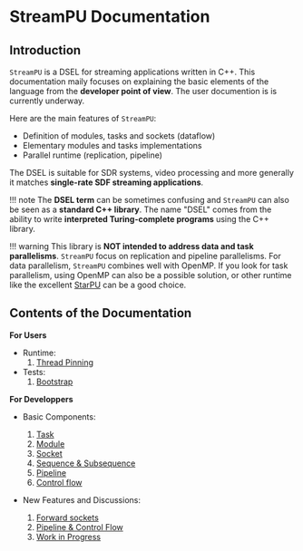 # StreamPU Documentation

## Introduction

`StreamPU` is a DSEL for streaming applications written in C++. This 
documentation maily focuses on explaining the basic elements of the language 
from the **developer point of view**. The user documention is is currently 
underway.

Here are the main features of `StreamPU`:

- Definition of modules, tasks and sockets (dataflow)
- Elementary modules and tasks implementations
- Parallel runtime (replication, pipeline)

The DSEL is suitable for SDR systems, video processing and more generally it 
matches **single-rate SDF streaming applications**.

!!! note
    The **DSEL term** can be sometimes confusing and `StreamPU` can also be
    seen as a **standard C++ library**. The name "DSEL" comes from the ability 
    to write **interpreted Turing-complete programs** using the C++ library.

!!! warning
    This library is **NOT intended to address data and task parallelisms**.
    `StreamPU` focus on replication and pipeline parallelisms. For data 
    parallelism, `StreamPU` combines well with OpenMP. If you look for task
    parallelism, using OpenMP can also be a possible solution, or other runtime 
    like the excellent [StarPU](https://starpu.gitlabpages.inria.fr) can be a 
    good choice.

## Contents of the Documentation

**For Users**

  - Runtime:
    1. [Thread Pinning](thread_pinning.md)
  - Tests:
    1. [Bootstrap](tests_bootstrap.md)

**For Developpers**

 - Basic Components:
    1. [Task](task.md)
    2. [Module](module.md)
    3. [Socket](socket.md)
    4. [Sequence & Subsequence](sequence.md)
    5. [Pipeline](pipeline.md)  
    6. [Control flow](switcher.md)

 - New Features and Discussions:
    1. [Forward sockets](socket_fwd.md)
    2. [Pipeline & Control Flow](pipeline_ctrl_flow.md)
    3. [Work in Progress](wip.md)
